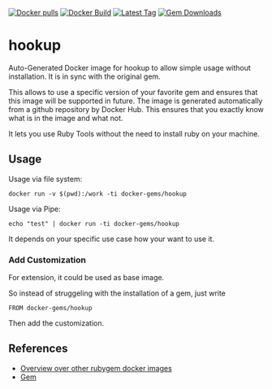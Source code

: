 [![Docker pulls](https://img.shields.io/docker/pulls/rubygem/hookup.svg)](https://hub.docker.com/r/rubygem/hookup/)
[![Docker Build](https://img.shields.io/docker/automated/rubygem/hookup.svg)](https://hub.docker.com/r/rubygem/hookup/)
[![Latest Tag](https://img.shields.io/github/tag/docker-rubygem/hookup.svg)](https://hub.docker.com/r/rubygem/hookup/)
[![Gem Downloads](https://img.shields.io/gem/dt/hookup.svg)](https://rubygems.org/gems/hookup/)
# hookup

Auto-Generated Docker image for hookup to allow simple usage without installation.
It is in sync with the original gem.

This allows to use a specific version of your favorite gem and ensures that this image will be supported in future.
The image is generated automatically from a github repository by Docker Hub.
This ensures that you exactly know what is in the image and what not.

It lets you use Ruby Tools without the need to install ruby on your machine.

## Usage

Usage via file system:

`docker run -v $(pwd):/work -ti docker-gems/hookup`

Usage via Pipe:

`echo "test" | docker run -ti docker-gems/hookup`

It depends on your specific use case how your want to use it.

### Add Customization

For extension, it could be used as base image.

So instead of struggeling with the installation of a gem, just write

`FROM docker-gems/hookup`

Then add the customization.

## References

 - [Overview over other rubygem docker images](https://github.com/thinkbot/docker-rubygem)
 - [Gem](https://rubygems.org/gems/hookup/)
